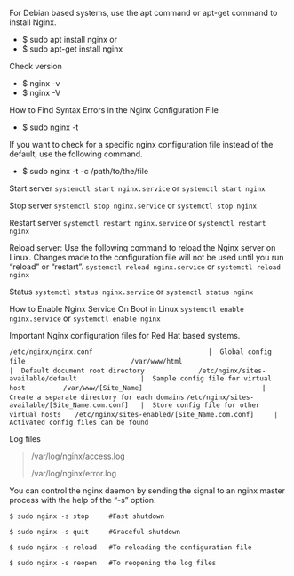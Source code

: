 For Debian based systems, use the apt command or apt-get command to install Nginx.

* $ sudo apt install nginx
or
* $ sudo apt-get install nginx

Check version
* $ nginx -v
* $ nginx -V

How to Find Syntax Errors in the Nginx Configuration File
* $ sudo nginx -t

If you want to check for a specific nginx configuration file instead of the default, use the following command.
* $ sudo nginx -t -c /path/to/the/file

Start server
`systemctl start nginx.service`
or
`systemctl start nginx`

Stop server
`systemctl stop nginx.service`
or
`systemctl stop nginx`

Restart server
`systemctl restart nginx.service`
or
`systemctl restart nginx`

Reload server: Use the following command to reload the Nginx server on Linux. Changes made to the configuration file will not be used until you run “reload” or “restart”.
`systemctl reload nginx.service`
or
`systemctl reload nginx`

Status
`systemctl status nginx.service`
or
`systemctl status nginx`

How to Enable Nginx Service On Boot in Linux
`systemctl enable nginx.service`
or
`systemctl enable nginx`

Important Nginx configuration files for Red Hat based systems.

` /etc/nginx/nginx.conf                             |  Global config file                           `
` /var/www/html                                     |  Default document root directory              `
` /etc/nginx/sites-available/default                |  Sample config file for virtual host          `
` /var/www/[Site_Name]                              |  Create a separate directory for each domains `
` /etc/nginx/sites-available/[Site_Name.com.conf]   |  Store config file for other virtual hosts    `
` /etc/nginx/sites-enabled/[Site_Name.com.conf]     |  Activated config files can be found          `



Log files
> /var/log/nginx/access.log
> 
> /var/log/nginx/error.log

You can control the nginx daemon by sending the signal to an nginx master process with the help of the “-s” option.

`$ sudo nginx -s stop     #Fast shutdown`

`$ sudo nginx -s quit     #Graceful shutdown`

`$ sudo nginx -s reload   #To reloading the configuration file`

`$ sudo nginx -s reopen   #To reopening the log files`
